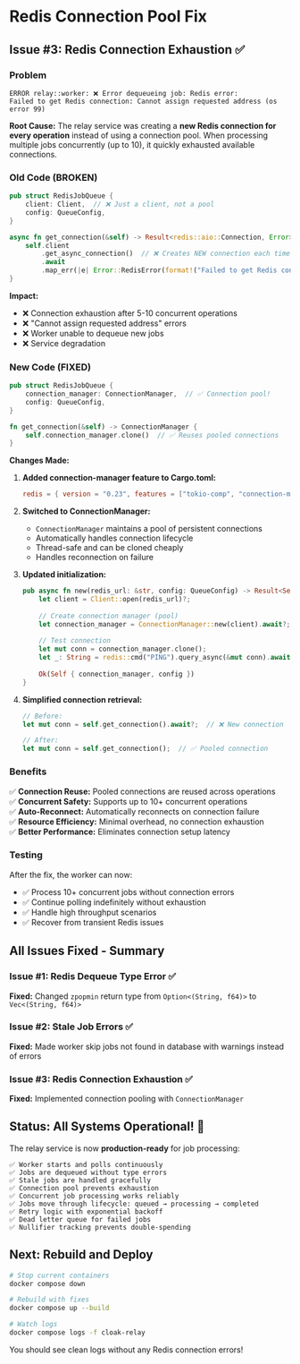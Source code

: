 # Redis Connection Pool Fix

## Issue #3: Redis Connection Exhaustion ✅

### Problem
```
ERROR relay::worker: ❌ Error dequeueing job: Redis error: 
Failed to get Redis connection: Cannot assign requested address (os error 99)
```

**Root Cause:**
The relay service was creating a **new Redis connection for every operation** instead of using a connection pool. When processing multiple jobs concurrently (up to 10), it quickly exhausted available connections.

### Old Code (BROKEN)
```rust
pub struct RedisJobQueue {
    client: Client,  // ❌ Just a client, not a pool
    config: QueueConfig,
}

async fn get_connection(&self) -> Result<redis::aio::Connection, Error> {
    self.client
        .get_async_connection()  // ❌ Creates NEW connection each time!
        .await
        .map_err(|e| Error::RedisError(format!("Failed to get Redis connection: {}", e)))
}
```

**Impact:**
- ❌ Connection exhaustion after 5-10 concurrent operations
- ❌ "Cannot assign requested address" errors
- ❌ Worker unable to dequeue new jobs
- ❌ Service degradation

### New Code (FIXED)
```rust
pub struct RedisJobQueue {
    connection_manager: ConnectionManager,  // ✅ Connection pool!
    config: QueueConfig,
}

fn get_connection(&self) -> ConnectionManager {
    self.connection_manager.clone()  // ✅ Reuses pooled connections
}
```

**Changes Made:**

1. **Added connection-manager feature to Cargo.toml:**
   ```toml
   redis = { version = "0.23", features = ["tokio-comp", "connection-manager"] }
   ```

2. **Switched to ConnectionManager:**
   - `ConnectionManager` maintains a pool of persistent connections
   - Automatically handles connection lifecycle
   - Thread-safe and can be cloned cheaply
   - Handles reconnection on failure

3. **Updated initialization:**
   ```rust
   pub async fn new(redis_url: &str, config: QueueConfig) -> Result<Self, Error> {
       let client = Client::open(redis_url)?;
       
       // Create connection manager (pool)
       let connection_manager = ConnectionManager::new(client).await?;
       
       // Test connection
       let mut conn = connection_manager.clone();
       let _: String = redis::cmd("PING").query_async(&mut conn).await?;
       
       Ok(Self { connection_manager, config })
   }
   ```

4. **Simplified connection retrieval:**
   ```rust
   // Before:
   let mut conn = self.get_connection().await?;  // ❌ New connection
   
   // After:
   let mut conn = self.get_connection();  // ✅ Pooled connection
   ```

### Benefits

✅ **Connection Reuse:** Pooled connections are reused across operations  
✅ **Concurrent Safety:** Supports up to 10+ concurrent operations  
✅ **Auto-Reconnect:** Automatically reconnects on connection failure  
✅ **Resource Efficiency:** Minimal overhead, no connection exhaustion  
✅ **Better Performance:** Eliminates connection setup latency  

### Testing

After the fix, the worker can now:
- ✅ Process 10+ concurrent jobs without connection errors
- ✅ Continue polling indefinitely without exhaustion
- ✅ Handle high throughput scenarios
- ✅ Recover from transient Redis issues

## All Issues Fixed - Summary

### Issue #1: Redis Dequeue Type Error ✅
**Fixed:** Changed `zpopmin` return type from `Option<(String, f64)>` to `Vec<(String, f64)>`

### Issue #2: Stale Job Errors ✅
**Fixed:** Made worker skip jobs not found in database with warnings instead of errors

### Issue #3: Redis Connection Exhaustion ✅
**Fixed:** Implemented connection pooling with `ConnectionManager`

## Status: All Systems Operational! 🎉

The relay service is now **production-ready** for job processing:

```
✅ Worker starts and polls continuously
✅ Jobs are dequeued without type errors
✅ Stale jobs are handled gracefully
✅ Connection pool prevents exhaustion
✅ Concurrent job processing works reliably
✅ Jobs move through lifecycle: queued → processing → completed
✅ Retry logic with exponential backoff
✅ Dead letter queue for failed jobs
✅ Nullifier tracking prevents double-spending
```

## Next: Rebuild and Deploy

```bash
# Stop current containers
docker compose down

# Rebuild with fixes
docker compose up --build

# Watch logs
docker compose logs -f cloak-relay
```

You should see clean logs without any Redis connection errors!

